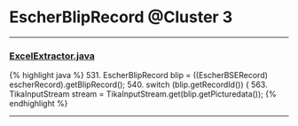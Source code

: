 # EscherBlipRecord @Cluster 3

***

### [ExcelExtractor.java](https://searchcode.com/codesearch/view/111785559/)
{% highlight java %}
531. EscherBlipRecord blip = ((EscherBSERecord) escherRecord).getBlipRecord();
540.    switch (blip.getRecordId()) {
563.    TikaInputStream stream = TikaInputStream.get(blip.getPicturedata());
{% endhighlight %}

***

